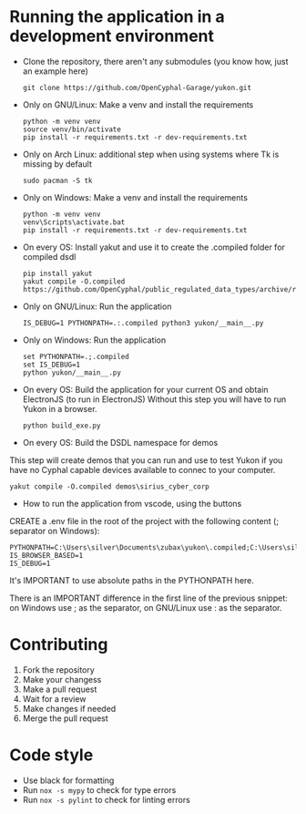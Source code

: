 # Running the application in a development environment

* Clone the repository, there aren't any submodules (you know how, just an example here)

      git clone https://github.com/OpenCyphal-Garage/yukon.git

* Only on GNU/Linux: Make a venv and install the requirements

      python -m venv venv
      source venv/bin/activate
      pip install -r requirements.txt -r dev-requirements.txt

* Only on Arch Linux: additional step when using systems where Tk is missing by default

      sudo pacman -S tk

* Only on Windows: Make a venv and install the requirements

      python -m venv venv
      venv\Scripts\activate.bat
      pip install -r requirements.txt -r dev-requirements.txt

* On every OS: Install yakut and use it to create the .compiled folder for compiled dsdl

      pip install yakut
      yakut compile -O.compiled https://github.com/OpenCyphal/public_regulated_data_types/archive/refs/heads/master.zip

* Only on GNU/Linux: Run the application

      IS_DEBUG=1 PYTHONPATH=.:.compiled python3 yukon/__main__.py

* Only on Windows: Run the application

      set PYTHONPATH=.;.compiled
      set IS_DEBUG=1
      python yukon/__main__.py

* On every OS: Build the application for your current OS and obtain ElectronJS (to run in ElectronJS)
  Without this step you will have to run Yukon in a browser.

      python build_exe.py

* On every OS: Build the DSDL namespace for demos

This step will create demos that you can run and use to test Yukon if you have no Cyphal capable devices available
to connec to your computer.

    yakut compile -O.compiled demos\sirius_cyber_corp

* How to run the application from vscode, using the buttons

CREATE a .env file in the root of the project with the following content (; separator on Windows):

    PYTHONPATH=C:\Users\silver\Documents\zubax\yukon\.compiled;C:\Users\silver\Documents\zubax\yukon
    IS_BROWSER_BASED=1
    IS_DEBUG=1

It's IMPORTANT to use absolute paths in the PYTHONPATH here.

There is an IMPORTANT difference in the first line of the previous snippet: on Windows use ; as the separator, on
GNU/Linux use :
as the separator.

# Contributing

1. Fork the repository
2. Make your changess
3. Make a pull request
4. Wait for a review
5. Make changes if needed
6. Merge the pull request

# Code style

- Use black for formatting
- Run `nox -s mypy` to check for type errors
- Run `nox -s pylint` to check for linting errors